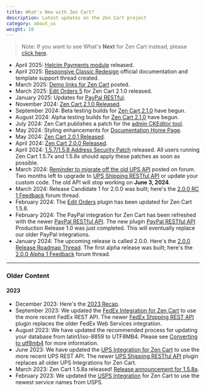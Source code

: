 ```yaml
---
title: What's New with Zen Cart?
description: Latest updates on the Zen Cart project
category: about_us
weight: 10
---
```


> Note: If you want to see What's **Next** for Zen Cart instead, please [click here](/release/whatsnext/).

- April 2025: [Helcim Payments module](https://www.zen-cart.com/downloads.php?do=file&id=2402) released.  
- April 2025: [Responsive Classic Redesign](https://docs.zen-cart.com/user/template/responsive_classic_redesign/) official documentation and template support thread created.
- March 2025: [Demo links for Zen Cart](https://docs.zen-cart.com/user/template/demos/) posted.
- March 2025: [Edit Orders 5](https://www.zen-cart.com/downloads.php?do=file&id=2400) for Zen Cart 2.1.0 released.
- January 2025: Updates for [PayPal RESTful](https://www.zen-cart.com/downloads.php?do=file&id=2382). 
- November 2024: [Zen Cart 2.1.0 Released](https://www.zen-cart.com/showthread.php?230453-Zen-Cart-2-1-0-Released!&p=1404295). 
- September 2024: Beta testing builds for [Zen Cart 2.1.0](/release/whatsnew_2.1.0/) have begun.
- August 2024: Alpha testing builds for [Zen Cart 2.1.0](/release/whatsnew_2.1.0/) have begun.
- July 2024: Zen Cart publishes a patch for the [admin CKEditor tool](https://www.zen-cart.com/downloads.php?do=file&id=1098).
- May 2024: Styling enhancements for [Documentation Home Page](https://docs.zen-cart.com/).
- May 2024: [Zen Cart 2.0.1 Released](https://www.zen-cart.com/showthread.php?230139-Zen-Cart-2-0-1-Released).
- April 2024: [Zen Cart 2.0.0 Released](https://www.zen-cart.com/showthread.php?230040-Zen-Cart-2-0-0-Released).
- April 2024: [1.5.7/1.5.8 Address Security Patch](https://www.zen-cart.com/showthread.php?230032-Security-patch-for-Zen-Cart-v1-5-7-series-and-v1-5-8-series) released.  All users running Zen Cart 1.5.7x and 1.5.8x should apply these patches as soon as possible. 
- March 2024: [Reminder to migrate off the old UPS API](https://www.zen-cart.com/showthread.php?229812-UPS-XML-will-stop-working-June-2024-(here-s-new-OAUTH-module)&p=1399614#post1399614) posted on forum.  Two months left to upgrade to [UPS Shipping RESTful API](https://www.zen-cart.com/downloads.php?do=file&id=2374) or update your custom code.  The old API will stop working on  **June 3, 2024**.
- March 2024: Release Candidate 1 for 2.0.0 was built; here's the [2.0.0 RC 1 Feedback](https://www.zen-cart.com/showthread.php?229991-Feedback-on-2-0-0-rc1) forum thread. 
- February 2024: The [Edit Orders](https://www.zen-cart.com/downloads.php?do=file&id=1513) plugin has been updated for Zen Cart 1.5.8.
- February 2024: The PayPal integration for Zen Cart has been refreshed with the newer [PayPal RESTful API](/user/payment/paypal_restful/).  The new plugin [PayPal RESTful API](https://www.zen-cart.com/downloads.php?do=file&id=2382) Production Release 1.0 was just completed.  This will eventually replace our older PayPal integrations. 
- January 2024: The upcoming release is called 2.0.0.  Here's the [2.0.0 Release Roadmap Thread](https://www.zen-cart.com/showthread.php?229610-The-next-release-Zen-Cart-2-0-0).  The first alpha release was built; here's the [2.0.0 Alpha 1 Feedback](https://www.zen-cart.com/showthread.php?229906-Feedback-on-2-0-0-alpha1) forum thread. 

---

### Older Content

#### 2023
- December 2023: Here's the [2023 Recap](https://www.zen-cart.com/showthread.php?229885-2023-Recap).
- September 2023: We updated the [FedEx Integration for Zen Cart](/user/shipping/fedex/) to use the more recent FedEx REST API.  The newer [FedEx Shipping REST API](https://www.zen-cart.com/downloads.php?do=file&id=2375) plugin replaces the older FedEx Web Services integration. 
- August 2023: We have updated the recommended process for updating your database from latin1/iso-8859 to UTF8MB4.  Please see [Converting to utf8mb4](/user/upgrading/convert_to_utf8/) for more information.
- June 2023: We have updated the [UPS Integration for Zen Cart](/user/shipping/ups/) to use the more recent UPS REST API.  The newer [UPS Shipping RESTful API](https://www.zen-cart.com/downloads.php?do=file&id=2374) plugin replaces all older UPS Integrations for Zen Cart. 
- March 2023: Zen Cart 1.5.8a released!  [Release announcement for 1.5.8a](https://www.zen-cart.com/showthread.php?229371-Zen-Cart-1-5-8a-Released).
- February 2023: We updated the [USPS Integration](https://www.zen-cart.com/downloads.php?do=file&id=1292) for Zen Cart to use the newest service names from USPS.  
